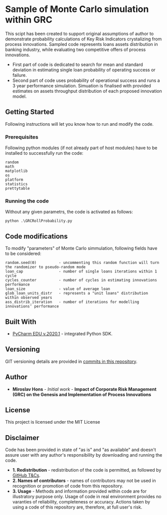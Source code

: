 # Sample of Monte Carlo simulation within GRC

This scipt has been created to support original assumptions of author to demonstrate probability calculations of Key Risk Indicators crystalizing from process innovations. Sampled code represents loans assets distribution in banking industry, while evaluating two competitive offers of process innovations.
* First part of code is dedicated to search for mean and standard deviation in estimating single loan probability of operating success or failure.
* Second part of code uses probability of operational success and runs a 3 year performance simulation. Simuation is finalised with provided estimates on assets throughput distribution of each proposed innovation model.

## Getting Started

Following instructions will let you know how to run and modify the code.

### Prerequisites

Following python modules (if not already part of host modules) have to be installed to successfully run the code:

```
random
math	
matplotlib
os
platform
statistics
prettytable
```

### Running the code

Without any given parametrs, the code is activated as follows:

```
python .\GRCRollProbability.py
```

## Code modifications

To modify "parameters" of Monte Carlo simmulation, following fields have to be considered:

```
random.seed(0)			- uncommenting this random function will turn the randomizer to pseudo-random mode
loan_cap				- number of single loans iterations within 1 cycle
cycles_counter			- number of cycles in estimating innovations performance
loan_size				- value of average loan
glob_loan_units_distr	- represents a "unit loans" distribution within observed years
ass_distrib_iteration	- number of iterations for modelling innovations' performance
```

## Built With

* [PyCharm EDU v.2020.1](https://blog.jetbrains.com/pycharm/2020/04/pycharm-2020-1-out-now/) - integrated Python SDK.


## Versioning

GIT versioning details are provided in [commits in this repository](https://github.com/Mirris/Miroslav-Hons---Monte-Carlo-in-GRC/commits/master).

## Author

* **Miroslav Hons** - *Initial work* - **Impact of Corporate Risk Management (GRC) on the Genesis and Implementation of Process Innovations**


## License

This project is licensed under the MIT License

## Disclaimer

Code has been provided in state of "as is" and "as available" and doesn't assure user with any author's responsibility by downloading and running the code.

* **1. Redistribution** - redistribution of the code is permitted, as followed by [GitHub T&Cs](https://help.github.com/en/github/site-policy/github-terms-of-service).
* **2. Names of contributors** - names of contributors may not be used in recognition or promotion of code from this repository.
* **3. Usage** - Methods and information provided within code are for illustratory purpose only. Usage of code in real environment provides no varanties of reliability, completeness or accuracy. Actions taken by using a code of this repository are, therefore, at full user's risk.